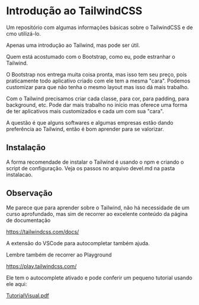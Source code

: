 # Introdução ao TailwindCSS

Um repositório com algumas informações básicas sobre o TailwindCSS e de cmo utilizá-lo.

Apenas uma introdução ao Tailwind, mas pode ser útil.

Quem está acostumado com o Bootstrap, como eu, pode estranhar o Tailwind. 

O Bootstrap nos entrega muita coisa pronta, mas isso tem seu preço, pois praticamente todo aplicativo criado com ele tem a mesma "cara". Podemos customizar para que não tenha o mesmo layout mas isso dá mais trabalho.

Com o Tailwind precisamos criar cada classe, para cor, para padding, para background, etc. Pode dar mais trabalho  no início mas oferece uma forma de ter aplicativos mais customizados e cada um com sua "cara".

A questão é que alguns softwares e algumas empresas estão dando preferência ao Tailwind, então é bom aprender para se valorizar.

## Instalação

A forma recomendade de instalar o Tailwind é usando o npm e criando o script de configuração. Veja os passos no arquivo devel.md na pasta instalacao.

## Observação

Me parece que para aprender sobre o Tailwind, não há necessidade de um curso aprofundado, mas sim de recorrer ao excelente conteúdo da página de documentação

https://tailwindcss.com/docs/

A extensão do VSCode para autocompletar também ajuda.

Lembre também de recorrer ao Playground

https://play.tailwindcss.com/

Ele tem o autocomplete ativado e pode conferir um pequeno tutorial usando ele aqui:

[TutorialVisual.pdf](TutorialVisual.pdf)



